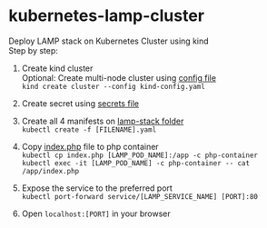 # kubernetes-lamp-cluster
Deploy LAMP stack on Kubernetes Cluster using kind <br>
Step by step:

1. Create kind cluster <br>
Optional: Create multi-node cluster using [config file](kind-config.yaml) <br>
```kind create cluster --config kind-config.yaml```

2. Create secret using [secrets file](secrets)

3. Create all 4 manifests on [lamp-stack folder](lamp-stack) <br>
```kubectl create -f [FILENAME].yaml```

4. Copy [index.php](lamp-stack/index.php) file to php container <br>
```kubectl cp index.php [LAMP_POD_NAME]:/app -c php-container``` <br>
```kubectl exec -it [LAMP_POD_NAME] -c php-container -- cat /app/index.php```

5. Expose the service to the preferred port <br>
```kubectl port-forward service/[LAMP_SERVICE_NAME] [PORT]:80```

6. Open ```localhost:[PORT]``` in your browser
